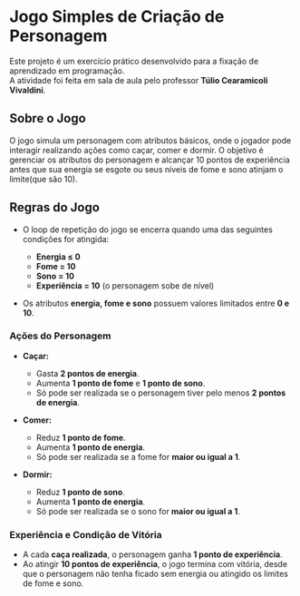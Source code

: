 # Jogo Simples de Criação de Personagem  

Este projeto é um exercício prático desenvolvido para a fixação de aprendizado em programação.  
A atividade foi feita em sala de aula pelo professor **Túlio Cearamicoli Vivaldini**.  

## Sobre o Jogo  
O jogo simula um personagem com atributos básicos, onde o jogador pode interagir realizando ações como caçar, comer e dormir. O objetivo é gerenciar os atributos do personagem e alcançar 10 pontos de experiência antes que sua energia se esgote ou seus níveis de fome e sono atinjam o limite(que são 10).  

## Regras do Jogo  

- O loop de repetição do jogo se encerra quando uma das seguintes condições for atingida:  
  - **Energia ≤ 0**  
  - **Fome = 10**  
  - **Sono = 10**  
  - **Experiência = 10** (o personagem sobe de nível)  

- Os atributos **energia, fome e sono** possuem valores limitados entre **0 e 10**.  

### Ações do Personagem  

- **Caçar:**  
  - Gasta **2 pontos de energia**.  
  - Aumenta **1 ponto de fome** e **1 ponto de sono**.  
  - Só pode ser realizada se o personagem tiver pelo menos **2 pontos de energia**.  

- **Comer:**  
  - Reduz **1 ponto de fome**.  
  - Aumenta **1 ponto de energia**.  
  - Só pode ser realizada se a fome for **maior ou igual a 1**.  

- **Dormir:**  
  - Reduz **1 ponto de sono**.  
  - Aumenta **1 ponto de energia**.  
  - Só pode ser realizada se o sono for **maior ou igual a 1**.  

### Experiência e Condição de Vitória  

- A cada **caça realizada**, o personagem ganha **1 ponto de experiência**.  
- Ao atingir **10 pontos de experiência**, o jogo termina com vitória, desde que o personagem não tenha ficado sem energia ou atingido os limites de fome e sono.  
